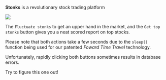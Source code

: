**Stonks** is a revolutionary stock trading platform

![](https://challengepost-s3-challengepost.netdna-ssl.com/photos/production/software_photos/000/865/210/datas/gallery.jpg)

The `Fluctuate stonks` to get an upper hand in the market, and the `Get top stonks` button gives you a neat scored report on top stocks.

Please note that both actions take a few seconds due to the `sleep()` function being used for our patented *Foward Time Travel* technology.

Unfortunately, rapidly clicking both buttons sometimes results in database errors.

Try to figure this one out!
